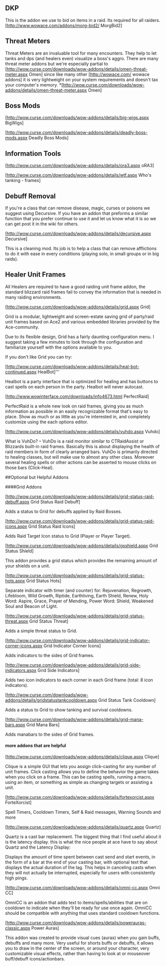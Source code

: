 ## DKP
This is the addon we use to bid on items in a raid. Its required for all raiders.
[http://www.wowace.com/addons/morg-bid2/ MorgBid2]

## Threat Meters

Threat Meters are an invaluable tool for many encounters. They help to let tanks and dps (and healers even) visualize a boss's aggro. There are many threat meter addons but we're especially partial to [http://wow.curse.com/downloads/wow-addons/details/omen-threat-meter.aspx Omen] since like many other [http://wowace.com/ wowace addons] it is very lightweight on your system requirements and doesn't tax your computer's memory.
*[http://wow.curse.com/downloads/wow-addons/details/omen-threat-meter.aspx Omen]



## Boss Mods
[http://wow.curse.com/downloads/wow-addons/details/big-wigs.aspx BigWigs]

[http://wow.curse.com/downloads/wow-addons/details/deadly-boss-mods.aspx Deadly Boss Mods]




## Information Tools
[http://wow.curse.com/downloads/wow-addons/details/ora3.aspx oRA3]

[http://wow.curse.com/downloads/wow-addons/details/wtf.aspx Who's tanking - frames]



## Debuff Removal
If you're a class that can remove disease, magic, curses or poisons we suggest using Decursive. If you have an addon that preforms a similar function that you prefer continue to use it and let us know what it is so we can get post it in the wiki for others. 

[http://wow.curse.com/downloads/wow-addons/details/decursive.aspx Decursive]

This is a cleaning mod. Its job is to help a class that can remove afflictions to do it with ease in every conditions (playing solo, in small groups or in big raids).



## Healer Unit Frames
All Healers are required to have a good raiding unit frame addon, the standard blizzard raid frames fail to convey the information that is needed in many raiding environments.


[http://wow.curse.com/downloads/wow-addons/details/grid.aspx Grid]

Grid is a modular, lightweight and screen-estate saving grid of party/raid unit frames based on Ace2 and various embedded libraries provided by the Ace-community.

Due to its flexible design, Grid has a fairly daunting configuration menu. I suggest taking a few minutes to look through the configuration and familiarize yourself with the options available to you.


If you don't like Grid you can try:


[http://wow.curse.com/downloads/wow-addons/details/heal-bot-continued.aspx HealBot]'''

Healbot is a party interface that is optimized for healing and has buttons to cast spells on each person in the party. Healbot will never autocast.



[http://www.wowinterface.com/downloads/info4673.html PerfectRaid]

PerfectRaid is a whole new look on raid frames, giving you as much information as possible in an easily recognizable format that's easy to place. Show as much or as little as you're interested in, and completely customize using the each options editor.



[http://wow.curse.com/downloads/wow-addons/details/vuhdo.aspx Vuhdo]

What is VuhDo? – VuhDo is a raid monitor similar to CTRaidAssist or Blizzards built-in raid frames. Basically this is about displaying the health of raid members in form of clearly arranged bars. VuhDo is primarily directed to healing classes, but will make use to almost any other class. Moreover several healing spells or other actions can be asserted to mouse clicks on those bars (Click-Heal).




##Optional but Helpful Addons



####Grid Addons

[http://wow.curse.com/downloads/wow-addons/details/grid-status-raid-debuff.aspx Grid Status Raid Debuff]

Adds a status to Grid for debuffs applied by Raid Bosses.


[http://wow.curse.com/downloads/wow-addons/details/grid-status-raid-icons.aspx Grid Status Raid Icons]

Adds Raid Target Icon status to Grid (Player or Player Target).


[http://wow.curse.com/downloads/wow-addons/details/gsshield.aspx Grid Status Shield]

This addon provides a grid status which provides the remaining amount of your shields on a unit.


[http://wow.curse.com/downloads/wow-addons/details/grid-status-hots.aspx Grid Status Hots]

Separate indicator with timer (and counter) for: Rejuvenation, Regrowth, Lifebloom, Wild Growth, Riptide, Earthliving, Earth Shield, Renew, Holy Word: Aspire, Grace, Prayer of Mending, Power Word: Shield, Weakened Soul and Beacon of Light.


[http://wow.curse.com/downloads/wow-addons/details/grid-status-threat.aspx Grid Status Threat]

Adds a simple threat status to Grid.


[http://wow.curse.com/downloads/wow-addons/details/grid-indicator-corner-icons.aspx Grid Indicator Corner Icons]

Adds indicators to the sides of Grid frames.


[http://wow.curse.com/downloads/wow-addons/details/grid-side-indicators.aspx Grid Side Indicators]

Adds two icon indicators to each corner in each Grid frame (total: 8 icon indicators).


[http://wow.curse.com/downloads/wow-addons/details/gridstatustankcooldown.aspx Grid Status Tank Cooldown]

Adds a status to Grid to show tanking and survival cooldowns. 


[http://wow.curse.com/downloads/wow-addons/details/grid-mana-bars.aspx Grid Mana Bars]

Adds manabars to the sides of Grid frames.



#### more addons that are helpful

[http://wow.curse.com/downloads/wow-addons/details/clique.aspx Clique]

Clique is a simple GUI that lets you assign click-casting for any number of unit frames. Click casting allows you to define the behavior the game takes when you click on a frame. This can be casting spells, running a macro, using an item, or something as simple as changing targets or assisting a unit.



[http://wow.curse.com/downloads/wow-addons/details/fortexorcist.aspx ForteXorcist]

Spell Timers, Cooldown Timers, Self & Raid messages, Warning Sounds and more


[http://wow.curse.com/downloads/wow-addons/details/quartz.aspx Quartz]

Quartz is a cast bar replacement. The biggest thing that I find useful about it is the latency display. this is what the nice people at ace have to say about Quartz and the Latency Display:

Displays the amount of time spent between cast send and start events, in the form of a bar at the end of your casting bar, with optional text that displays the actual duration of the lag. This helps in canceling casts when they will not actually be interrupted, especially for users with consistently high pings.


[http://wow.curse.com/downloads/wow-addons/details/omni-cc.aspx Omni CC]

OmniCC is an addon that adds text to items/spells/abilities that are on cooldown to indicate when they'll be ready for use once again. OmniCC should be compatible with anything that uses standard cooldown functions.


[http://wow.curse.com/downloads/wow-addons/details/powerauras-classic.aspx Power Auras]

This addon was created to provide visual cues (auras) when you gain buffs, debuffs and many more. Very useful for shorts buffs or debuffs, it allows you to draw in the center of the screen, or around your character, very customizable visual effects, rather than having to look at or mouseover buff/debuff icons/actionbars.